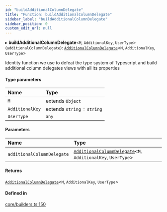 ```yaml
---
id: "buildAdditionalColumnDelegate"
title: "Function: buildAdditionalColumnDelegate"
sidebar_label: "buildAdditionalColumnDelegate"
sidebar_position: 0
custom_edit_url: null
---
```


▸ **buildAdditionalColumnDelegate**<`M`, `AdditionalKey`, `UserType`\>(`additionalColumnDelegate`): [`AdditionalColumnDelegate`](../interfaces/AdditionalColumnDelegate)<`M`, `AdditionalKey`, `UserType`\>

Identity function we use to defeat the type system of Typescript and build
additional column delegates views with all its properties

#### Type parameters

| Name | Type |
| :------ | :------ |
| `M` | extends `Object` |
| `AdditionalKey` | extends `string` = `string` |
| `UserType` | `any` |

#### Parameters

| Name | Type |
| :------ | :------ |
| `additionalColumnDelegate` | [`AdditionalColumnDelegate`](../interfaces/AdditionalColumnDelegate)<`M`, `AdditionalKey`, `UserType`\> |

#### Returns

[`AdditionalColumnDelegate`](../interfaces/AdditionalColumnDelegate)<`M`, `AdditionalKey`, `UserType`\>

#### Defined in

[core/builders.ts:150](https://github.com/Camberi/firecms/blob/2d60fba/src/core/builders.ts#L150)
